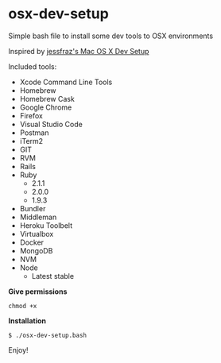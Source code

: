 # osx-dev-setup
Simple bash file to install some dev tools to OSX environments

Inspired by [jessfraz's Mac OS X Dev Setup](https://github.com/jessfraz/mac-dev-setup)

Included tools:

- Xcode Command Line Tools
- Homebrew
- Homebrew Cask
- Google Chrome
- Firefox
- Visual Studio Code
- Postman
- iTerm2
- GIT
- RVM
- Rails
- Ruby 
  - 2.1.1
  - 2.0.0
  - 1.9.3
- Bundler
- Middleman
- Heroku Toolbelt
- Virtualbox
- Docker
- MongoDB
- NVM
- Node
  - Latest stable


**Give permissions**

    chmod +x

**Installation**

    $ ./osx-dev-setup.bash


Enjoy!

